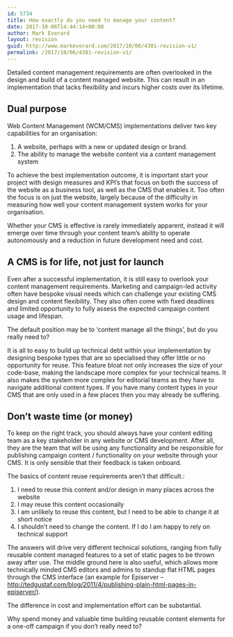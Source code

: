 ```yaml
---
id: 5734
title: How exactly do you need to manage your content?
date: 2017-10-06T14:44:14+00:00
author: Mark Everard
layout: revision
guid: http://www.markeverard.com/2017/10/06/4381-revision-v1/
permalink: /2017/10/06/4381-revision-v1/
---
```

Detailed content management requirements are often overlooked in the design and build of a content managed website. This can result in an implementation that lacks flexibility and incurs higher costs over its lifetime.

## Dual purpose

Web Content Management (WCM/CMS) implementations deliver two key capabilities for an organisation:

  1. A website, perhaps with a new or updated design or brand.
  2. The ability to manage the website content via a content management system

To achieve the best implementation outcome, it is important start your project with design measures and KPI&#8217;s that focus on both the success of the website as a business tool, as well as the CMS that enables it. Too often the focus is on just the website, largely because of the difficulty in measuring how well your content management system works for your organisation.

Whether your CMS is effective is rarely immediately apparent, instead it will emerge over time through your content team&#8217;s ability to operate autonomously and a reduction in future development need and cost.

## **A CMS is for life, not just for launch**

Even after a successful implementation, it is still easy to overlook your content management requirements. Marketing and campaign-led activity often have bespoke visual needs which can challenge your existing CMS design and content flexibility. They also often come with fixed deadlines and limited opportunity to fully assess the expected campaign content usage and lifespan.

The default position may be to &#8216;content manage all the things&#8217;, but do you really need to?

It is all to easy to build up technical debt within your implementation by designing bespoke types that are so specialised they offer little or no opportunity for reuse. This feature bloat not only increases the size of your code-base, making the landscape more complex for your technical teams. It also makes the system more complex for editorial teams as they have to navigate additional content types. If you have many content types in your CMS that are only used in a few places then you may already be suffering.

## **Don&#8217;t waste time (or money)**

To keep on the right track, you should always have your content editing team as a key stakeholder in any website or CMS development. After all, they are the team that will be using any functionality and be responsible for publishing campaign content / functionality on your website through your CMS. It is only sensible that their feedback is taken onboard.

The basics of content reuse requirements aren&#8217;t that difficult.:

  1. I need to reuse this content and/or design in many places across the website
  2. I may reuse this content occasionally
  3. I am unlikely to reuse this content, but I need to be able to change it at short notice
  4. I shouldn’t need to change the content. If I do I am happy to rely on technical support

The answers will drive very different technical solutions, ranging from fully reusable content managed features to a set of static pages to be thrown away after use. The middle ground here is also useful, which allows more technically minded CMS editors and admins to standup flat HTML pages through the CMS interface (an example for Episerver &#8211; <a href="http://tedgustaf.com/blog/2011/4/publishing-plain-html-pages-in-episerver/" target="_blank">http://tedgustaf.com/blog/2011/4/publishing-plain-html-pages-in-episerver/</a>).

The difference in cost and implementation effort can be substantial.

Why spend money and valuable time building reusable content elements for a one-off campaign if you don&#8217;t really need to?